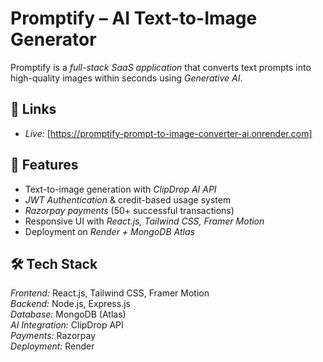 # Promptify – AI Text-to-Image Generator

Promptify is a *full-stack SaaS application* that converts text prompts into high-quality images within seconds using *Generative AI*.

## 🔗 Links
- *Live:* [https://promptify-prompt-to-image-converter-ai.onrender.com]
  

## 🚀 Features
- Text-to-image generation with *ClipDrop AI API*  
- *JWT Authentication* & credit-based usage system  
- *Razorpay payments* (50+ successful transactions)  
- Responsive UI with *React.js, Tailwind CSS, Framer Motion*  
- Deployment on *Render + MongoDB Atlas*

## 🛠 Tech Stack
*Frontend:* React.js, Tailwind CSS, Framer Motion  
*Backend:* Node.js, Express.js  
*Database:* MongoDB (Atlas)  
*AI Integration:* ClipDrop API  
*Payments:* Razorpay  
*Deployment:* Render  

